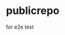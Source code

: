 # publicrepo
for e2e test






























































































































































































































































































































































































































































































































































































































































































































































































































































































































































































































































































































































































































































































































































































































































































































































































































































































































































































































































































































































































































































































































































































































































































































































































































































































































































































































































































































































































































































































































































































































































































































































































































































































































































































































































































































































































































































































































































































































































































































































































































































































































































































































































































































































































































































































































































































































































































































































































































































































































































































































































































